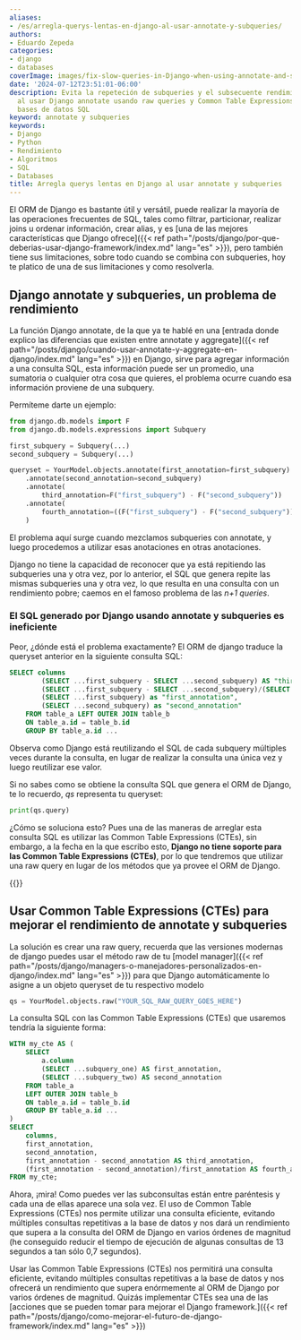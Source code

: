 ```yaml
---
aliases:
- /es/arregla-querys-lentas-en-django-al-usar-annotate-y-subqueries/
authors:
- Eduardo Zepeda
categories:
- django
- databases
coverImage: images/fix-slow-queries-in-Django-when-using-annotate-and-subqueries.jpg
date: '2024-07-12T23:51:01-06:00'
description: Evita la repeteción de subqueries y el subsecuente rendimiento pobre
  al usar Django annotate usando raw queries y Common Table Expressions (CTEs) en
  bases de datos SQL
keyword: annotate y subqueries
keywords:
- Django
- Python
- Rendimiento
- Algoritmos
- SQL
- Databases
title: Arregla querys lentas en Django al usar annotate y subqueries
---
```


El ORM de Django es bastante útil y versátil, puede realizar la mayoría de las operaciones frecuentes de SQL, tales como filtrar, particionar, realizar joins u ordenar información, crear alias, y es [una de las mejores características que Django ofrece]({{< ref path="/posts/django/por-que-deberias-usar-django-framework/index.md" lang="es" >}}), pero también tiene sus limitaciones, sobre todo cuando se combina con subqueries, hoy te platico de una de sus limitaciones y como resolverla. 

## Django annotate y subqueries, un problema de rendimiento

La función Django annotate, de la que ya te hablé en una [entrada donde explico las diferencias que existen entre annotate y aggregate]({{< ref path="/posts/django/cuando-usar-annotate-y-aggregate-en-django/index.md" lang="es" >}}) en Django, sirve para agregar información a una consulta SQL, esta información puede ser un promedio, una sumatoria o cualquier otra cosa que quieres, el problema ocurre cuando esa información proviene de una subquery.

Permíteme darte un ejemplo:

``` python
from django.db.models import F
from django.db.models.expressions import Subquery

first_subquery = Subquery(...)
second_subquery = Subquery(...)

queryset = YourModel.objects.annotate(first_annotation=first_subquery)
    .annotate(second_annotation=second_subquery)
    .annotate(
        third_annotation=F("first_subquery") - F("second_subquery"))
    .annotate(
        fourth_annotation=((F("first_subquery") - F("second_subquery")) / F("second_subquery"))
    )
```

El problema aquí surge cuando mezclamos subqueries con annotate, y luego procedemos a utilizar esas anotaciones en otras anotaciones. 

Django no tiene la capacidad de reconocer que ya está repitiendo las subqueries una y otra vez, por lo anterior, el SQL que genera repite las mismas subqueries una y otra vez, lo que resulta en una consulta con un rendimiento pobre; caemos en el famoso problema de las *n+1 queries*. 

### El SQL generado por Django usando annotate y subqueries es ineficiente

Peor, ¿dónde está el problema exactamente? El ORM de django traduce la queryset anterior en la siguiente consulta SQL:

``` sql
SELECT columns
        (SELECT ...first_subquery - SELECT ...second_subquery) AS "third_annotation",
        (SELECT ...first_subquery - SELECT ...second_subquery)/(SELECT ...first_subquery) as "fourth_annotation",
        (SELECT ...first_subquery) as "first_annotation",
        (SELECT ...second_subquery) as "second_annotation"
    FROM table_a LEFT OUTER JOIN table_b
    ON table_a.id = table_b.id
    GROUP BY table_a.id ...
```

Observa como Django está reutilizando el SQL de cada subquery múltiples veces durante la consulta, en lugar de realizar la consulta una única vez y luego reutilizar ese valor.

Si no sabes como se obtiene la consulta SQL que genera el ORM de Django, te lo recuerdo, *qs* representa tu queryset:

``` python
print(qs.query)
```

¿Cómo se soluciona esto? Pues una de las maneras de arreglar esta consulta SQL es utilizar las Common Table Expressions (CTEs), sin embargo, a la fecha en la que escribo esto, **Django no tiene soporte para las Common Table Expressions (CTEs)**, por lo que tendremos que utilizar una raw query en lugar de los métodos que ya provee el ORM de Django.

{{<ad>}}

## Usar Common Table Expressions (CTEs) para mejorar el rendimiento de annotate y subqueries 

La solución es crear una raw query, recuerda que las versiones modernas de django puedes usar el método raw de tu [model manager]({{< ref path="/posts/django/managers-o-manejadores-personalizados-en-django/index.md" lang="es" >}}) para que Django automáticamente lo asigne a un objeto queryset de tu respectivo modelo

``` python
qs = YourModel.objects.raw("YOUR_SQL_RAW_QUERY_GOES_HERE")
```

La consulta SQL con las Common Table Expressions (CTEs) que usaremos tendría la siguiente forma:

``` sql
WITH my_cte AS (
    SELECT 
        a.column
        (SELECT ...subquery_one) AS first_annotation, 
        (SELECT ...subquery_two) AS second_annotation
    FROM table_a 
    LEFT OUTER JOIN table_b 
    ON table_a.id = table_b.id 
    GROUP BY table_a.id ...
)
SELECT 
    columns,
    first_annotation, 
    second_annotation, 
    first_annotation - second_annotation AS third_annotation,
    (first_annotation - second_annotation)/first_annotation AS fourth_annotation
FROM my_cte;
```

Ahora, ¡mira! Como puedes ver las subconsultas están entre paréntesis y cada una de ellas aparece una sola vez. 
El uso de Common Table Expressions (CTEs) nos permite utilizar una consulta eficiente, evitando múltiples consultas repetitivas a la base de datos y nos dará un rendimiento que supera a la consulta del ORM de Django en varios órdenes de magnitud (he conseguido reducir el tiempo de ejecución de algunas consultas de 13 segundos a tan sólo 0,7 segundos). 

Usar las Common Table Expressions (CTEs) nos permitirá una consulta eficiente, evitando múltiples consultas repetitivas a la base de datos y nos ofrecerá un rendimiento que supera enórmemente al ORM de Django por varios órdenes de magnitud. Quizás implementar CTEs sea una de las [acciones que se pueden tomar para mejorar el Django framework.]({{< ref path="/posts/django/como-mejorar-el-futuro-de-django-framework/index.md" lang="es" >}})